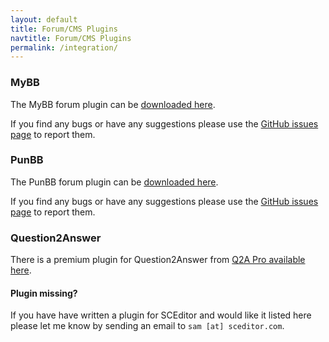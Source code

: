```yaml
---
layout: default
title: Forum/CMS Plugins
navtitle: Forum/CMS Plugins
permalink: /integration/
---
```


### MyBB

The MyBB forum plugin can be [downloaded here](https://github.com/samclarke/SCEditor-MyBB/tags).

If you find any bugs or have any suggestions please use the [GitHub issues page](https://github.com/samclarke/SCEditor-MyBB/issues) to report them.


### PunBB


The PunBB forum plugin can be [downloaded here](https://github.com/samclarke/SCEditor-PunBB/tags).

If you find any bugs or have any suggestions please use the [GitHub issues page](https://github.com/samclarke/SCEditor-PunBB/issues) to report them.


### Question2Answer

There is a premium plugin for Question2Answer from [Q2A Pro available here](http://www.q2apro.com/plugins/sceditor).


#### Plugin missing?

If you have have written a plugin for SCEditor and would like it listed here please let me know by sending an email to `sam [at] sceditor.com`.
